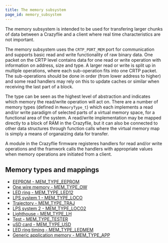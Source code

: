 ```yaml
---
title: The memory subsystem
page_id: memory_subsystem
---
```


The memory subsystem is intended to be used for transfering larger chunks of data
between a Crazyflie and a client where real time characteristics are not important.

The memory subsystem uses the ```CRTP_PORT_MEM``` port for communication and supports basic read and write functionality of raw binary data. One packet on the CRTP level contains data for one read or write operation with information on address, size and type. A larger read or write is split up in multiple operations, where each sub-operation fits into one
CRTP packet. The sub-operations should be done in order (from lower address to higher) and
some read handlers may rely on this to update caches or similar when receiving the last part of a block.

The type can be seen as the highest level of abstraction and indicates which memory
the read/write operation will act on. There are a number of memory types (defined in ```MemoryType_t```) which each implements a read and/or write paradigm of selected parts of a virtual memory space, for a functional area of the system. A read/write
implementation may be mapped directly to a block of RAM in the Crazyflie, but it can
also be connected to other data structures through function calls where the
virtual memory map is simply a means of organaizing data for transfer.

A module in the Crazyflie firmware registeres handlers for read and/or write operations
and the framwork calls the handlers with appropriate values when memory operations are
initiated from a client.

## Memory types and mappings

* [EEPROM - MEM_TYPE_EEPROM](./MEM_TYPE_EEPROM.md)
* [One wire memory - MEM_TYPE_OW](MEM_TYPE_OW.md)
* [LED ring - MEM_TYPE_LED12](MEM_TYPE_LED12.md)
* [LPS system 1 - MEM_TYPE_LOCO](MEM_TYPE_LOCO.md)
* [Trajectory - MEM_TYPE_TRAJ](MEM_TYPE_TRAJ.md)
* [LPS system 2 - MEM_TYPE_LOCO2](MEM_TYPE_LOCO2.md)
* [Lighthouse - MEM_TYPE_LH](MEM_TYPE_LH.md)
* [Test - MEM_TYPE_TESTER](MEM_TYPE_TESTER.md)
* [uSD card - MEM_TYPE_USD](MEM_TYPE_USD.md)
* [LED ring timing - MEM_TYPE_LEDMEM](MEM_TYPE_LEDMEM.md)
* [Generic application memory - MEM_TYPE_APP](MEM_TYPE_APP.md)
